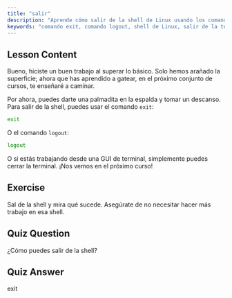 ```yaml
---
title: "salir"
description: "Aprende cómo salir de la shell de Linux usando los comandos 'exit' o 'logout'. Comprende la navegación básica de la shell para principiantes. ¡Comienza tu viaje en Linux hoy!"
keywords: "comando exit, comando logout, shell de Linux, salir de la terminal, conceptos básicos de Linux, Linux para principiantes, tutorial de Linux"
---
```


## Lesson Content

Bueno, hiciste un buen trabajo al superar lo básico. Solo hemos arañado la superficie; ahora que has aprendido a gatear, en el próximo conjunto de cursos, te enseñaré a caminar.

Por ahora, puedes darte una palmadita en la espalda y tomar un descanso. Para salir de la shell, puedes usar el comando `exit`:

```bash
exit
```

O el comando `logout`:

```bash
logout
```

O si estás trabajando desde una GUI de terminal, simplemente puedes cerrar la terminal. ¡Nos vemos en el próximo curso!

## Exercise

Sal de la shell y mira qué sucede. Asegúrate de no necesitar hacer más trabajo en esa shell.

## Quiz Question

¿Cómo puedes salir de la shell?

## Quiz Answer

exit
